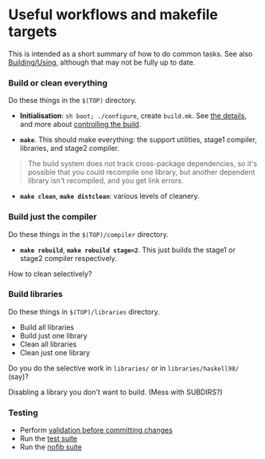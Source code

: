 


# Useful workflows and makefile targets



This is intended as a short summary of how to do common tasks.  See also [Building/Using](building/using#standard-targets), although that may not be fully up to date. 


### Build or clean everything



Do these things in the `$(TOP)` directory.


- **Initialisation**: `sh boot; ./configure`, create `build.mk`.  See [the details](building/using#getting-the-build-you-want), and more about [controlling the build](building/hacking).

- **`make`**.  This should make everything: the support utilities, stage1 compiler, libraries, and stage2 compiler.

>
>
> The build system does not track cross-package dependencies, so it's possible that you could recompile one library, but another dependent library isn't recompiled, and you get link errors.
>
>

- **`make clean`**, **`make distclean`**: various levels of cleanery.


  


### Build just the compiler



Do these things in the `$(TOP)/compiler` directory.


- **`make rebuild`**, **`make rebuild stage=2`**.  This just builds the stage1 or stage2 compiler respectively.


How to clean selectively?  


### Build libraries



Do these things in `$(TOP)/libraries` directory.


- Build all libraries
- Build just one library
- Clean all libraries
- Clean just one library


Do you do the selective work in `libraries/` or in `libraries/haskell98/` (say)?



Disabling a library you don't want to build.  (Mess with SUBDIRS?)


### Testing


- Perform [validation before committing changes](testing-patches)
- Run the [test suite](building/running-tests)
- Run the [nofib suite](building/running-no-fib)
